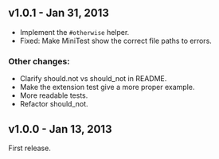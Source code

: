 v1.0.1 - Jan 31, 2013
---------------------

  * Implement the `#otherwise` helper.
  * Fixed: Make MiniTest show the correct file paths to errors.

### Other changes:

  * Clarify should.not vs should_not in README.
  * Make the extension test give a more proper example.
  * More readable tests.
  * Refactor should_not.

v1.0.0 - Jan 13, 2013
---------------------

First release.
